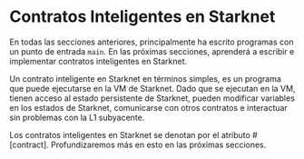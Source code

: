 # Contratos Inteligentes en Starknet

En todas las secciones anteriores, principalmente ha escrito programas con un punto de entrada `main`. En las próximas secciones, aprenderá a escribir e implementar contratos inteligentes en Starknet.

Un contrato inteligente en Starknet en términos simples, es un programa que puede ejecutarse en la VM de Starknet. Dado que se ejecutan en la VM, tienen acceso al estado persistente de Starknet, pueden modificar variables en los estados de Starknet, comunicarse con otros contratos e interactuar sin problemas con la L1 subyacente.

Los contratos inteligentes en Starknet se denotan por el atributo #[contract]. Profundizaremos más en esto en las próximas secciones.